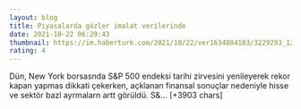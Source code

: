 ```yaml
--- 
layout: blog
title: Piyasalarda gözler imalat verilerinde
date: 2021-10-22 06:29:43
thumbnail: https://im.haberturk.com/2021/10/22/ver1634884183/3229293_1200x627.jpg
rating: 4
---
```

Dün, New York borsasnda S&amp;P 500 endeksi tarihi zirvesini yenileyerek rekor kapan yapmas dikkati çekerken, açklanan finansal sonuçlar nedeniyle hisse ve sektör bazl ayrmalarn artt görüldü.
S&amp;… [+3903 chars]